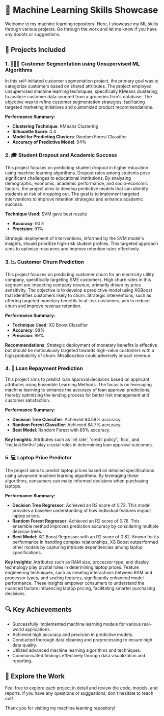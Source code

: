 # 🤖 Machine Learning Skills Showcase

Welcome to my machine learning repository! Here, I showcase my ML skills through various projects. Go through the work and let me know if you have any doubts or suggestions.

## 📁 Projects Included

### 1. 🧑‍🤝‍🧑 Customer Segmentation using Unsupervised ML Algorithms
In this self-initiated customer segmentation project, the primary goal was to categorize customers based on shared attributes. The project employed unsupervised machine learning techniques, specifically KMeans clustering, to analyze customer data sourced from a groceries firm's database. The objective was to refine customer segmentation strategies, facilitating targeted marketing initiatives and customized product recommendations.

**Performance Summary:**
- **Clustering Technique**: KMeans Clustering
- **Silhouette Score**: 0.4
- **Model for Predicting Clusters**: Random Forest Classifier
- **Accuracy of Predictive Model**: 94%

### 2. 🎓 Student Dropout and Academic Success
This project focuses on predicting student dropout in higher education using machine learning algorithms. Dropout rates among students pose significant challenges to educational institutions. By analyzing demographic, economic, academic performance, and socio-economic factors, the project aims to develop predictive models that can identify students at risk of dropping out. The goal is to implement targeted interventions to improve retention strategies and enhance academic success.

**Technique Used**: SVM gave best results
- **Accuracy**: 90%
- **Precision**: 91%

Strategic deployment of interventions, informed by the SVM model's insights, should prioritize high-risk student profiles. This targeted approach aims to optimize resources and improve retention rates effectively.

### 3. 📉 Customer Churn Prediction
This project focuses on predicting customer churn for an electricity utility company, specifically targeting SME customers. High churn rates in this segment are impacting company revenue, primarily driven by price sensitivity. The objective is to develop a predictive model using XGBoost that identifies customers likely to churn. Strategic interventions, such as offering targeted monetary benefits to at-risk customers, aim to reduce churn and improve revenue retention.

**Performance Summary:**
- **Technique Used**: XG Boost Classifier
- **Accuracy**: 98%
- **Precision**: 99%

**Recommendations**: Strategic deployment of monetary benefits is effective but should be meticulously targeted towards high-value customers with a high probability of churn. Misallocation could adversely impact revenue.

### 4. 💸 Loan Repayment Prediction
This project aims to predict loan approval decisions based on applicant attributes using Ensemble Learning Methods. The focus is on leveraging machine learning to enhance the accuracy of loan approval predictions, thereby optimizing the lending process for better risk management and customer satisfaction.

**Performance Summary:**
- **Decision Tree Classifier**: Achieved 84.58% accuracy.
- **Random Forest Classifier**: Achieved 84.7% accuracy.
- **Best Model**: Random Forest with 85% accuracy.

**Key Insights**: Attributes such as 'int rate', 'credit policy', 'fico', and 'inq.last.6mths' play crucial roles in determining loan approval outcomes.

### 5. 💻 Laptop Price Predictor
The project aims to predict laptop prices based on detailed specifications using advanced machine learning algorithms. By leveraging these algorithms, consumers can make informed decisions when purchasing laptops.

**Performance Summary:**
- **Decision Tree Regressor**: Achieved an R2 score of 0.72. This model provides a baseline understanding of how individual features impact laptop prices.
- **Random Forest Regressor**: Achieved an R2 score of 0.78. This ensemble method improves prediction accuracy by considering multiple decision trees.
- **Best Model**: XG Boost Regressor with an R2 score of 0.82. Known for its performance in handling complex relationships, XG Boost outperformed other models by capturing intricate dependencies among laptop specifications.

**Key Insights**: Attributes such as RAM size, processor type, and display technology play pivotal roles in determining laptop prices. Feature engineering techniques, such as creating interactions between RAM and processor types, and scaling features, significantly enhanced model performance. These insights empower consumers to understand the nuanced factors influencing laptop pricing, facilitating smarter purchasing decisions.

## 🔍 Key Achievements
- Successfully implemented machine learning models for various real-world applications.
- Achieved high accuracy and precision in predictive models.
- Conducted thorough data cleaning and preprocessing to ensure high data quality.
- Utilized advanced machine learning algorithms and techniques.
- Communicated findings effectively through data visualization and reporting.

## 🚀 Explore the Work
Feel free to explore each project in detail and review the code, models, and reports. If you have any questions or suggestions, don't hesitate to reach out!

Thank you for visiting my machine learning repository!
